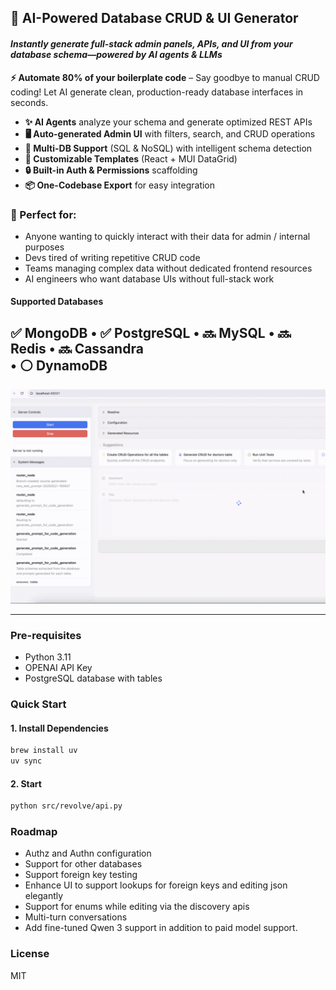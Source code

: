 ## 🚀 **AI-Powered Database CRUD & UI Generator**  
#### _Instantly generate full-stack admin panels, APIs, and UI from your database schema—powered by AI agents & LLMs_

**⚡ Automate 80% of your boilerplate code** – Say goodbye to manual CRUD coding! Let AI generate clean, production-ready database interfaces in seconds.  

- **✨ AI Agents** analyze your schema and generate optimized REST APIs  
- **🖥️ Auto-generated Admin UI** with filters, search, and CRUD operations  
- **🔌 Multi-DB Support** (SQL & NoSQL) with intelligent schema detection  
- **🎨 Customizable Templates** (React + MUI DataGrid)
- **🔒 Built-in Auth & Permissions** scaffolding  
- **📦 One-Codebase Export** for easy integration  

### 🚀 Perfect for:  
- Anyone wanting to quickly interact with their data for admin / internal purposes
- Devs tired of writing repetitive CRUD code  
- Teams managing complex data without dedicated frontend resources  
- AI engineers who want database UIs without full-stack work  

#### Supported Databases  
✅ MongoDB • ✅ PostgreSQL • 🔜 MySQL • 🔜 Redis • 🔜 Cassandra  
 • ⚪ DynamoDB
---
![Revolve](./screenshots/animated.gif)

---
### Pre-requisites
- Python 3.11
- OPENAI API Key
- PostgreSQL database with tables

### Quick Start

#### 1. Install Dependencies

```sh
brew install uv
uv sync
```

#### 2. Start

```sh
python src/revolve/api.py
```


### Roadmap

- Authz and Authn configuration
- Support for other databases
- Support foreign key testing 
- Enhance UI to support lookups for foreign keys and editing json elegantly
- Support for enums while editing via the discovery apis
- Multi-turn conversations 
- Add fine-tuned Qwen 3 support in addition to paid model support.


### License

MIT
